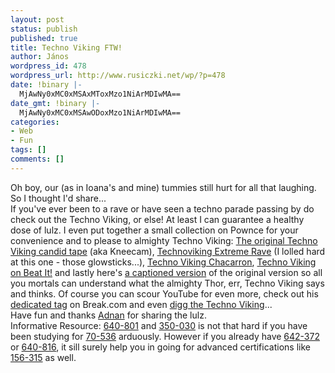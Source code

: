```yaml
---
layout: post
status: publish
published: true
title: Techno Viking FTW!
author: János
wordpress_id: 478
wordpress_url: http://www.rusiczki.net/wp/?p=478
date: !binary |-
  MjAwNy0xMC0xMSAxMToxMzo1NiArMDIwMA==
date_gmt: !binary |-
  MjAwNy0xMC0xMSAwODoxMzo1NiArMDIwMA==
categories:
- Web
- Fun
tags: []
comments: []
---
```

<p>Oh boy, our (as in Ioana's and mine) tummies still hurt for all that laughing. So I thought I'd share...<br />
If you've ever been to a rave or have seen a techno parade passing by do check out the Techno Viking, or else! At least I can guarantee a healthy dose of lulz. I even put together a small collection on Pownce for your convenience and to please to almighty Techno Viking: <a href="http://pownce.com/kitsched/notes/824654/">The original Techno Viking candid tape</a> (aka Kneecam), <a href="http://pownce.com/kitsched/notes/824655/">Technoviking Extreme Rave</a> (I lolled hard at this one - those glowsticks...), <a href="http://pownce.com/kitsched/notes/824659/">Techno Viking Chacarron</a>, <a href="http://pownce.com/kitsched/notes/824661/">Techno Viking on Beat It!</a> and lastly here's <a href="http://pownce.com/kitsched/notes/827105/">a captioned version</a> of the original version so all you mortals can understand what the almighty Thor, err, Techno Viking says and thinks. Of course you can scour YouTube for even more, check out his <a href="http://break.com/tags/technoviking">dedicated tag</a> on Break.com and even <a href="http://www.digg.com/videos_comedy/All_Hail_Technoviking_2">digg the Techno Viking</a>...<br />
Have fun and thanks <a href="http://www.adnan.ro">Adnan</a> for sharing the lulz.<br />
Informative Resource: <a href="http://www.exact-exams.com/640-801-exam.html">640-801</a> and <a href="http://www.real-exams.com/350-030.htm">350-030</a> is not that hard if you have been studying for <a href="http://www.exactquestions.com/70-536.html">70-536</a> arduously. However if you already have <a href="http://www.testking.com/642-372.htm">642-372</a> or <a href="http://www.testking-questions.com/exam/640-816.htm">640-816</a>, it sill surely help you in going for advanced certifications like <a href="http://www.testking.net/testking-156-315.htm">156-315</a> as well.</p>
